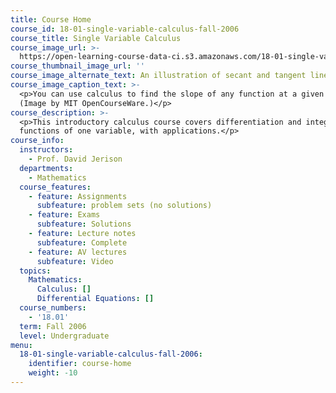 ```yaml
---
title: Course Home
course_id: 18-01-single-variable-calculus-fall-2006
course_title: Single Variable Calculus
course_image_url: >-
  https://open-learning-course-data-ci.s3.amazonaws.com/18-01-single-variable-calculus-fall-2006/24c4a7d9cd569a82ef34a8563e50add8_18-01f06.jpg
course_thumbnail_image_url: ''
course_image_alternate_text: An illustration of secant and tangent lines.
course_image_caption_text: >-
  <p>You can use calculus to find the slope of any function at a given point.
  (Image by MIT OpenCourseWare.)</p>
course_description: >-
  <p>This introductory calculus course covers differentiation and integration of
  functions of one variable, with applications.</p>
course_info:
  instructors:
    - Prof. David Jerison
  departments:
    - Mathematics
  course_features:
    - feature: Assignments
      subfeature: problem sets (no solutions)
    - feature: Exams
      subfeature: Solutions
    - feature: Lecture notes
      subfeature: Complete
    - feature: AV lectures
      subfeature: Video
  topics:
    Mathematics:
      Calculus: []
      Differential Equations: []
  course_numbers:
    - '18.01'
  term: Fall 2006
  level: Undergraduate
menu:
  18-01-single-variable-calculus-fall-2006:
    identifier: course-home
    weight: -10
---
```

